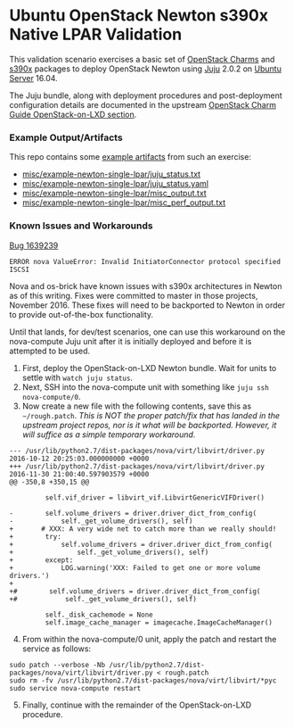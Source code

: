 # Ubuntu OpenStack Newton s390x Native LPAR Validation

This validation scenario exercises a basic set of [OpenStack Charms](https://jujucharms.com/u/openstack-charmers)
and [s390x](https://wiki.ubuntu.com/S390X) packages to deploy
OpenStack Newton using [Juju](https://jujucharms.com) 2.0.2 on [Ubuntu Server](https://www.ubuntu.com/server)
16.04.

The Juju bundle, along with deployment procedures and post-deployment
configuration details are documented in the upstream
[OpenStack Charm Guide OpenStack-on-LXD section](http://docs.openstack.org/developer/charm-guide/openstack-on-lxd.html).

### Example Output/Artifacts
This repo contains some [example artifacts](misc/example-newton-single-lpar) from such an exercise:

 - [misc/example-newton-single-lpar/juju_status.txt](misc/example-newton-single-lpar/juju_status.txt)
 - [misc/example-newton-single-lpar/juju_status.yaml](misc/example-newton-single-lpar/juju_status.yaml)
 - [misc/example-newton-single-lpar/misc_output.txt](misc/example-newton-single-lpar/misc_output.txt)
 - [misc/example-newton-single-lpar/misc_perf_output.txt](misc/example-newton-single-lpar/misc_perf_output.txt)

### Known Issues and Workarounds

[Bug 1639239](https://bugs.launchpad.net/nova/+bug/1639239)

`ERROR nova ValueError: Invalid InitiatorConnector protocol specified ISCSI`

Nova and os-brick have known issues with s390x architectures in Newton as of this 
writing.  Fixes were committed to master in those projects, November 2016.  These 
fixes will need to be backported to Newton in order to provide out-of-the-box functionality.

Until that lands, for dev/test scenarios, one can use this workaround on the nova-compute Juju unit after it is initially deployed and before it is attempted to be used.

1. First, deploy the OpenStack-on-LXD Newton bundle.  Wait for units to settle with `watch juju status`.
2. Next, SSH into the nova-compute unit with something like `juju ssh nova-compute/0`.
3. Now create a new file with the following contents, save this as `~/rough.patch`.  *This is NOT the proper patch/fix that has landed in the upstream project repos, nor is it what will be backported.  However, it will suffice as a simple temporary workaround.*
 
```
--- /usr/lib/python2.7/dist-packages/nova/virt/libvirt/driver.py   2016-10-12 20:25:03.000000000 +0000
+++ /usr/lib/python2.7/dist-packages/nova/virt/libvirt/driver.py   2016-11-30 21:00:40.597903579 +0000
@@ -350,8 +350,15 @@
 
         self.vif_driver = libvirt_vif.LibvirtGenericVIFDriver()
 
-        self.volume_drivers = driver.driver_dict_from_config(
-            self._get_volume_drivers(), self)
+       # XXX: A very wide net to catch more than we really should!
+        try:
+            self.volume_drivers = driver.driver_dict_from_config(
+                self._get_volume_drivers(), self)
+        except:
+            LOG.warning('XXX: Failed to get one or more volume drivers.')
+
+#        self.volume_drivers = driver.driver_dict_from_config(
+#            self._get_volume_drivers(), self)
 
         self._disk_cachemode = None
         self.image_cache_manager = imagecache.ImageCacheManager()
```


4. From within the nova-compute/0 unit, apply the patch and restart the service as follows:
```
sudo patch --verbose -Nb /usr/lib/python2.7/dist-packages/nova/virt/libvirt/driver.py < rough.patch
sudo rm -fv /usr/lib/python2.7/dist-packages/nova/virt/libvirt/*pyc
sudo service nova-compute restart 
```
5. Finally, continue with the remainder of the OpenStack-on-LXD procedure.
